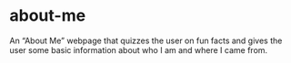 # about-me
An “About Me” webpage that quizzes the user on fun facts and gives the user some basic information about who I am and where I came from.
